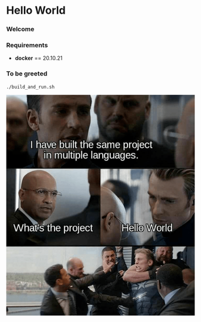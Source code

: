 # Hello World

### Welcome


### Requirements
- **docker** == 20.10.21

###  To be greeted
```
./build_and_run.sh
```

![image info](./hello_world.png)
